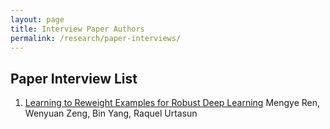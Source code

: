 ```yaml
---
layout: page
title: Interview Paper Authors
permalink: /research/paper-interviews/
---
```


## Paper Interview List

1. [Learning to Reweight Examples for Robust Deep Learning](https://arxiv.org/pdf/1803.09050.pdf)
Mengye Ren, Wenyuan Zeng, Bin Yang, Raquel Urtasun 
